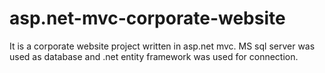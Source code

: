 # asp.net-mvc-corporate-website
It is a corporate website project written in asp.net mvc. MS sql server was used as database and .net entity framework was used for connection.
